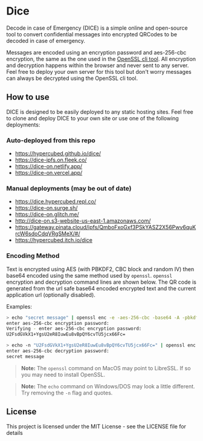 # Dice

Decode in case of Emergency (DICE) is a simple online and open-source tool to convert confidential messages into encrypted QRCodes to be decoded in case of emergency.

Messages are encoded using an encryption password and aes-256-cbc encryption, the same as the one used in the [OpenSSL cli tool](https://wiki.openssl.org/index.php/Command_Line_Utilities). All encryption and decryption happens within the browser and never sent to any server. Feel free to deploy your own server for this tool but don't worry messages can always be decrypted using the OpenSSL cli tool.

## How to use

DICE is designed to be easily deployed to any static hosting sites. Feel free to clone and deploy DICE to your own site or use one of the following deployments:

### Auto-deployed from this repo

- https://hypercubed.github.io/dice/
- https://dice-ipfs.on.fleek.co/
- https://dice-on.netlify.app/
- https://dice-on.vercel.app/

### Manual deployments (may be out of date)

- https://dice.hypercubed.repl.co/
- https://dice-on.surge.sh/
- https://dice-on.glitch.me/
- http://dice-on.s3-website-us-east-1.amazonaws.com/
- https://gateway.pinata.cloud/ipfs/QmboFxoGxf3PSkYASZ2X56Pwv6quKrcW6sdoCdqVRgSMeX/#/
- https://hypercubed.itch.io/dice

### Encoding Method

Text is encrypted using AES (with PBKDF2, CBC block and random IV) then base64 encoded using the same method used by `openssl`. `openssl` encryption and decryption command lines are shown below. The QR code is generated from the url safe base64 encoded encrypted text and the current application url (optionally disabled).

Examples:

```sh
> echo "secret message" | openssl enc -e -aes-256-cbc -base64 -A -pbkdf2
enter aes-256-cbc encryption password:
Verifying - enter aes-256-cbc encryption password:
U2FsdGVkX1+YgsU2eR8IuwEu8vBpQY6cvTU5jcx66Fc=

> echo -n "U2FsdGVkX1+YgsU2eR8IuwEu8vBpQY6cvTU5jcx66Fc=" | openssl enc -d -aes-256-cbc -base64 -A -pbkdf2
enter aes-256-cbc decryption password:
secret message
```

> **Note:** The `openssl` command on MacOS may point to LibreSSL. If so you may need to install OpenSSL.

> **Note:** The `echo` command on Windows/DOS may look a little different. Try removing the `-n` flag and quotes.

## License

This project is licensed under the MIT License - see the LICENSE file for details
